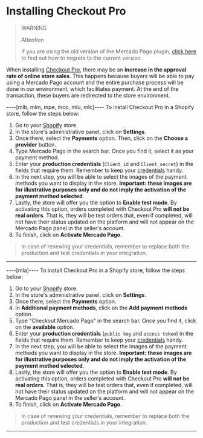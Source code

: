 # Installing Checkout Pro

> WARNING
>
> Attention
>
> If you are using the old version of the Mercado Pago plugin, [click here](/developers/en/docs/shopify/how-tos/migration) to find out how to migrate to the current version.

When installing [Checkout Pro](/developers/en/docs/checkout-pro/landing), there may be an **increase in the approval rate of online store sales**. This happens because buyers will be able to pay using a Mercado Pago account and the entire purchase process will be done in our environment, which facilitates payment. At the end of the transaction, these buyers are redirected to the store environment.

----[mlb, mlm, mpe, mco, mlu, mlc]----
To install Checkout Pro in a Shopify store, follow the steps below:

1. Go to your [Shopify](https://accounts.shopify.com/store-login) store.
2. In the store's administrative panel, click on **Settings**.
3. Once there, select the **Payments** option. Then, click on the **Choose a provider** button.
4. Type Mercado Pago in the search bar. Once you find it, select it as your payment method.
5. Enter your **production credentials** (`Client_id` and `Client_secret`) in the fields that require them. Remember to keep your [credentials](/developers/en/docs/shopify/additional-content/credentials) handy.
6. In the next step, you will be able to select the images of the payment methods you want to display in the store. **Important: these images are for illustrative purposes only and do not imply the activation of the payment method selected**.
7. Lastly, the store will offer you the option to **Enable test mode**. By activating this option, orders completed with Checkout Pro **will not be real orders**. That is, they will be test orders that, even if completed, will not have their status updated on the platform and will not appear on the Mercado Pago panel in the seller's account.
8. To finish, click on **Activate Mercado Pago**. 
 
> In case of renewing your credentials, remember to replace both the production and test credentials in your integration.

------------
----[mla]----
To install Checkout Pro in a Shopify store, follow the steps below:

1. Go to your [Shopify](https://accounts.shopify.com/store-login) store.
2. In the store's administrative panel, click on **Settings**.
3. Once there, select the **Payments** option. 
4. In **Additional payment methods**, click on the **Add payment methods** option.
5. Type "Checkout Mercado Pago" in the search bar. Once you find it, click on the **available** option.
6. Enter your **production credentials** (`public key` and `access token`) in the fields that require them. Remember to keep your [credentials](/developers/en/docs/shopify/additional-content/credentials) handy.
7. In the next step, you will be able to select the images of the payment methods you want to display in the store. **Important: these images are for illustrative purposes only and do not imply the activation of the payment method selected**.
8. Lastly, the store will offer you the option to **Enable test mode**. By activating this option, orders completed with Checkout Pro **will not be real orders**. That is, they will be test orders that, even if completed, will not have their status updated on the platform and will not appear on the Mercado Pago panel in the seller's account.
9. To finish, click on **Activate Mercado Pago**.
 
> In case of renewing your credentials, remember to replace both the production and test credentials in your integration.

------------